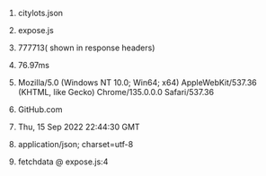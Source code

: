 1. citylots.json


2. expose.js


3. 777713( shown in response headers)


4. 76.97ms


5. Mozilla/5.0 (Windows NT 10.0; Win64; x64) AppleWebKit/537.36 (KHTML, like Gecko) Chrome/135.0.0.0 Safari/537.36


6. GitHub.com


7. Thu, 15 Sep 2022 22:44:30 GMT


8. application/json; charset=utf-8


9. fetchdata @ expose.js:4
